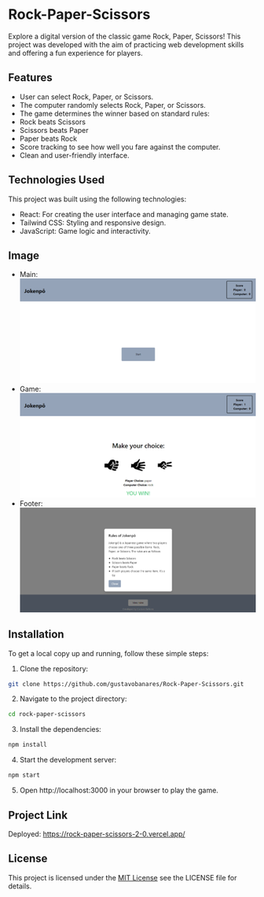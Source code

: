 # Rock-Paper-Scissors

Explore a digital version of the classic game Rock, Paper, Scissors! This project was developed with the aim of practicing web development skills and offering a fun experience for players.

## Features

- User can select Rock, Paper, or Scissors.
- The computer randomly selects Rock, Paper, or Scissors.
- The game determines the winner based on standard rules:
- Rock beats Scissors
- Scissors beats Paper
- Paper beats Rock
- Score tracking to see how well you fare against the computer.
- Clean and user-friendly interface.
  
## Technologies Used

This project was built using the following technologies:

- React: For creating the user interface and managing game state.
- Tailwind CSS: Styling and responsive design.
- JavaScript: Game logic and interactivity.

## Image

- Main:
  ![Main](img/main.png)
- Game:
  ![Game](img/game.png)
- Footer:
  ![Footer](img/footer.png)

## Installation

To get a local copy up and running, follow these simple steps:

1. Clone the repository:
  ```bash
  git clone https://github.com/gustavobanares/Rock-Paper-Scissors.git
```
2. Navigate to the project directory:
```bash
cd rock-paper-scissors
```
3. Install the dependencies:
```bash
npm install
```
4. Start the development server:
```bash
npm start
```
5. Open http://localhost:3000 in your browser to play the game.

## Project Link

Deployed: https://rock-paper-scissors-2-0.vercel.app/

## License

This project is licensed under the [MIT License](https://choosealicense.com/licenses/mit/) see the LICENSE file for details.

